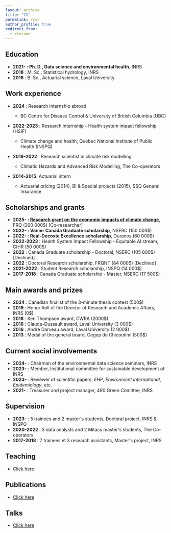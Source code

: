 ```yaml
---
layout: archive
title: "CV"
permalink: /cv/
author_profile: true
redirect_from:
  - /resume
---
```


Education
---------------
* **2021- : Ph. D., Data science and environmental health**, INRS
* **2018** : M. Sc., Statistical hydrology, INRS
* **2016** : B. Sc., Actuarial science, Laval University

Work experience
---------------
* **2024** : Research internship abroad
  * BC Centre for Disease Control & University of British Columbia (UBC)

* **2022-2023** : Research internship - Health system impact fellowship (HSIF)
  * Climate change and health, Quebec National Institute of Public Health (INSPQ)

* **2019-2022** : Research scientist in climate risk modelling
  * Climatic Hazards and Advanced Risk Modelling, The Co-operators

* **2014-2015**: Actuarial intern
  * Actuarial pricing (2014), BI & Special projects (2015), SSQ General Insurance


Scholarships and grants
---------------
* **2025- : [Research grant on the economic impacts of climate change](https://frq.gouv.qc.ca/plus-de-27-m-pour-soutenir-la-recherche-portant-sur-les-impacts-economiques-des-changements-climatiques/)**, FRQ (300 000$) [Co-researcher]
* **2022- : Vanier Canada Graduate scholarship**, NSERC (150 000$)
* **2022- : Real-Decoste Excellence scholarship**, Ouranos (60 000$)
* **2022-2023** : Health System Impact Fellowship - Equitable AI stream, CIHR (50 000$)
* **2022** : Canada Graduate scholarship - Doctoral, NSERC (105 000$) [Declined]
* **2022** : Doctoral Research scholarship, FRQNT (84 000$) [Declined]
* **2021-2022** : Student Research scholarship, INSPQ (14 000$)
* **2017-2018** : Canada Graduate scholarship - Master, NSERC (17 500$)

Main awards and prizes
---------------
* **2024** : Canadian finalist of the 3-minute thesis contest (500$)
* **2019** : Honor Roll of the Director of Research and Academic Affairs, INRS (0$)
* **2018** : Ken Thompson award, CWRA (2000$)
* **2016** : Claude-Dussault award, Laval University (3 000$)
* **2016** : André Darveau award, Laval University (2 000$)
* **2013** : Medal of the general board, Cegep de Chicoutimi (500$)


Current social involvements
-------------------
* **2024-** : Chairman of the environmental data science seminars, INRS
* **2023-** : Member, Institutional committee for sustainable development of INRS
* **2023-** : Reviewer of scientific papers, *EHP*, *Environment International*, *Epidemiology*, etc.
* **2021-** : Treasurer and project manager, 490 Green Comittee, INRS

Supervision
---------------
* **2023-** : 5 trainees and 2 master's students, Doctoral project, INRS & INSPQ
* **2020-2022** : 3 data analysts and 2 Mitacs master's students, The Co-operators
* **2017-2018** : 7 trainees et 3 research assistants, Master's project, INRS


Teaching
---------------
* [Click here](https://jeremieboudreault.github.io/teaching/)

Publications
---------------
* [Click here](https://jeremieboudreault.github.io/publications/)

Talks
---------------
* [Click here](https://jeremieboudreault.github.io/talks/)